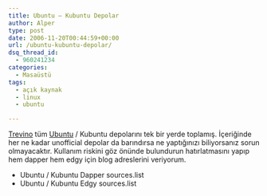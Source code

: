 ```yaml
---
title: Ubuntu – Kubuntu Depolar
author: Alper
type: post
date: 2006-11-20T00:44:59+00:00
url: /ubuntu-kubuntu-depolar/
dsq_thread_id:
  - 960241234
categories:
  - Masaüstü
tags:
  - açık kaynak
  - linux
  - ubuntu

---
```

[Trevino][1] tüm [Ubuntu][2] / Kubuntu depolarını tek bir yerde toplamış. İçeriğinde her ne kadar unofficial depolar da barındırsa ne yaptığınızı biliyorsanız sorun olmayacaktır. Kullanım riskini göz önünde bulundurun hatırlatmasını yapıp hem dapper hem edgy için blog adreslerini veriyorum.

  * Ubuntu / Kubuntu Dapper sources.list 
  * Ubuntu / Kubuntu Edgy sources.list

 [1]: https://3v1n0.tuxfamily.org/blog/
 [2]: https://www.ubuntu.com/